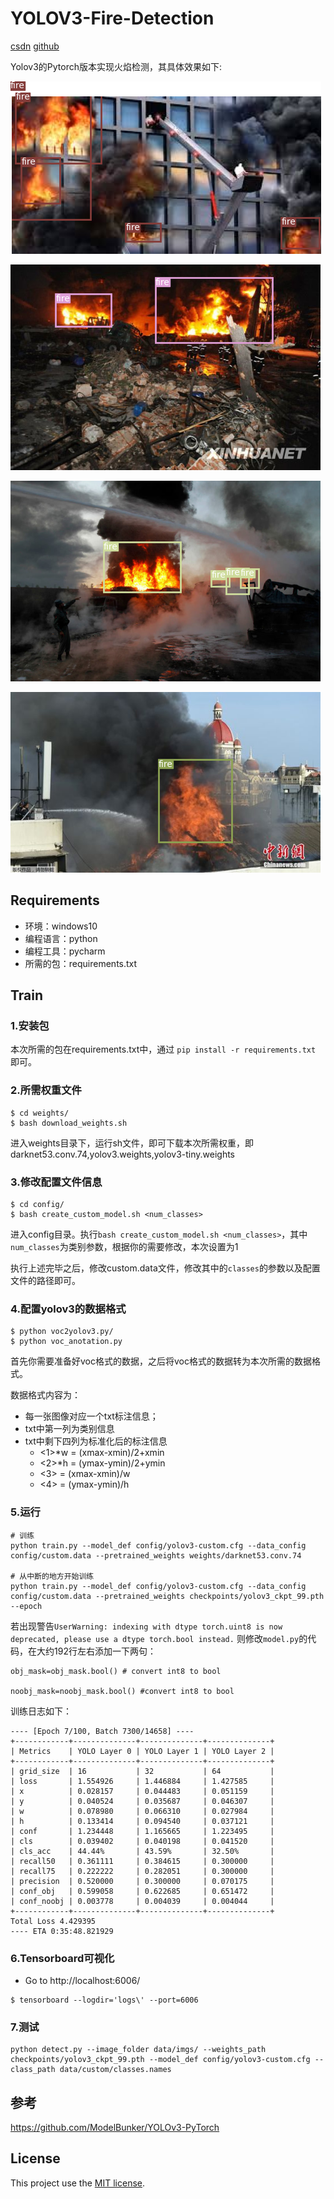 # YOLOV3-Fire-Detection

[csdn](https://blog.csdn.net/Mind_programmonkey)
[github](https://github.com/CodingChaozhang)

Yolov3的Pytorch版本实现火焰检测，其具体效果如下:

![have_fire_sample](output/imgs/000001.png)

![have_fire_sample](output/imgs/000002.png)


![have_fire_sample](output/imgs/000004.png)

![have_fire_sample](output/imgs/000005.png)

## Requirements

- 环境：windows10
- 编程语言：python
- 编程工具：pycharm
- 所需的包：requirements.txt 
## Train

### 1.安装包
本次所需的包在requirements.txt中，通过    `pip install -r requirements.txt` 即可。
### 2.所需权重文件
    $ cd weights/
    $ bash download_weights.sh
进入weights目录下，运行sh文件，即可下载本次所需权重，即darknet53.conv.74,yolov3.weights,yolov3-tiny.weights
### 3.修改配置文件信息
    $ cd config/
    $ bash create_custom_model.sh <num_classes>
进入config目录。执行`bash create_custom_model.sh <num_classes>`，其中`num_classes`为类别参数，根据你的需要修改，本次设置为1

执行上述完毕之后，修改custom.data文件，修改其中的`classes`的参数以及配置文件的路径即可。
### 4.配置yolov3的数据格式
    $ python voc2yolov3.py/
    $ python voc_anotation.py

首先你需要准备好voc格式的数据，之后将voc格式的数据转为本次所需的数据格式。

数据格式内容为：
- 每一张图像对应一个txt标注信息；
- txt中第一列为类别信息
- txt中剩下四列为标准化后的标注信息
    - <1>*w = (xmax-xmin)/2+xmin
    - <2>*h = (ymax-ymin)/2+ymin
    - <3>   = (xmax-xmin)/w
    - <4>   = (ymax-ymin)/h
### 5.运行
```
# 训练
python train.py --model_def config/yolov3-custom.cfg --data_config config/custom.data --pretrained_weights weights/darknet53.conv.74
    
# 从中断的地方开始训练
python train.py --model_def config/yolov3-custom.cfg --data_config config/custom.data --pretrained_weights checkpoints/yolov3_ckpt_99.pth --epoch 

```

若出现警告`UserWarning: indexing with dtype torch.uint8 is now deprecated, please use a dtype torch.bool instead.`
则修改`model.py`的代码，在大约192行左右添加一下两句：
```
obj_mask=obj_mask.bool() # convert int8 to bool

noobj_mask=noobj_mask.bool() #convert int8 to bool
```

训练日志如下：
```
---- [Epoch 7/100, Batch 7300/14658] ----
+------------+--------------+--------------+--------------+
| Metrics    | YOLO Layer 0 | YOLO Layer 1 | YOLO Layer 2 |
+------------+--------------+--------------+--------------+
| grid_size  | 16           | 32           | 64           |
| loss       | 1.554926     | 1.446884     | 1.427585     |
| x          | 0.028157     | 0.044483     | 0.051159     |
| y          | 0.040524     | 0.035687     | 0.046307     |
| w          | 0.078980     | 0.066310     | 0.027984     |
| h          | 0.133414     | 0.094540     | 0.037121     |
| conf       | 1.234448     | 1.165665     | 1.223495     |
| cls        | 0.039402     | 0.040198     | 0.041520     |
| cls_acc    | 44.44%       | 43.59%       | 32.50%       |
| recall50   | 0.361111     | 0.384615     | 0.300000     |
| recall75   | 0.222222     | 0.282051     | 0.300000     |
| precision  | 0.520000     | 0.300000     | 0.070175     |
| conf_obj   | 0.599058     | 0.622685     | 0.651472     |
| conf_noobj | 0.003778     | 0.004039     | 0.004044     |
+------------+--------------+--------------+--------------+
Total Loss 4.429395
---- ETA 0:35:48.821929
```

### 6.Tensorboard可视化

* Go to http://localhost:6006/

```
$ tensorboard --logdir='logs\' --port=6006
```

### 7.测试
```
python detect.py --image_folder data/imgs/ --weights_path checkpoints/yolov3_ckpt_99.pth --model_def config/yolov3-custom.cfg --class_path data/custom/classes.names
```

## 参考
https://github.com/ModelBunker/YOLOv3-PyTorch

## License
This project use the [MIT license](https://opensource.org/licenses/MIT).


